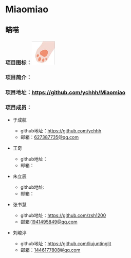 # Miaomiao
## 瞄喵

### 项目图标：![](img/hicon.jpg)

### 项目简介：


### 项目地址：<https://github.com/ychhh/Miaomiao>

### 项目成员：

- 于成航
  - github地址：<https://github.com/ychhh>
  - 邮箱：627387735@qq.com
- 王奇
   - github地址：
   - 邮箱：
- 朱立辰
   - github地址:
   - 邮箱：
- 张书慧
   - github地址：<https://github.com/zsh1200>
   - 邮箱:1941495849@qq.com

- 刘峻渟
   - github地址：<https://github.com/liujuntingljt>
   - 邮箱：1446177808@qq.com
